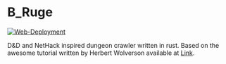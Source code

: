 # B_Ruge

[![Web-Deployment](https://github.com/SebastianRiga/B_Ruge/actions/workflows/deploy_web.yml/badge.svg?branch=main)](https://github.com/SebastianRiga/B_Ruge/actions/workflows/deploy_web.yml)

D&D and NetHack inspired dungeon crawler written in rust.
Based on the awesome tutorial written by Herbert Wolverson available at
[Link](https://bfnightly.bracketproductions.com/rustbook/chapter_0.html).

